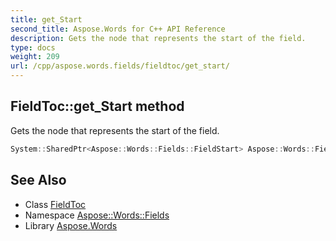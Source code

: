 ```yaml
---
title: get_Start
second_title: Aspose.Words for C++ API Reference
description: Gets the node that represents the start of the field.
type: docs
weight: 209
url: /cpp/aspose.words.fields/fieldtoc/get_start/
---
```

## FieldToc::get_Start method


Gets the node that represents the start of the field.

```cpp
System::SharedPtr<Aspose::Words::Fields::FieldStart> Aspose::Words::Fields::FieldToc::get_Start() override
```

## See Also

* Class [FieldToc](../)
* Namespace [Aspose::Words::Fields](../../)
* Library [Aspose.Words](../../../)
